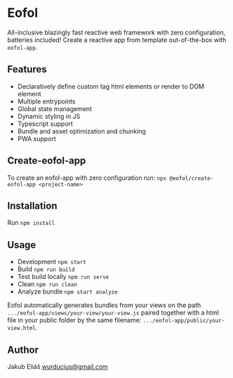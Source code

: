 # Eofol

All-inclusive blazingly fast reactive web framework with zero configuration, batteries included!
Create a reactive app from template out-of-the-box with `eofol-app`.

## Features

- Declaratively define custom tag html elements or render to DOM element
- Multiple entrypoints
- Global state management
- Dynamic styling in JS
- Typescript support
- Bundle and asset optimization and chunking
- PWA support

## Create-eofol-app

To create an eofol-app with zero configuration run:
`npx @eofol/create-eofol-app <project-name>`

## Installation

Run `npm install`

## Usage

- Development `npm start`
- Build `npm run build`
- Test build locally `npm run serve`
- Clean `npm run clean`
- Analyze bundle `npm start analyze`

Eofol automatically generates bundles from your views on the path `.../eofol-app/views/your-view/your-view.js` paired together with a html file in your public folder by the same filename: `.../eofol-app/public/your-view.html`.

## Author

Jakub Eliáš wurducius@gmail.com
